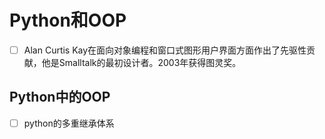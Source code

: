 # Python和OOP
- [ ] Alan Curtis Kay在面向对象编程和窗口式图形用户界面方面作出了先驱性贡献，他是Smalltalk的最初设计者。2003年获得图灵奖。
## Python中的OOP
- [ ] python的多重继承体系
